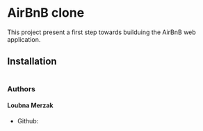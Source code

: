 # AirBnB clone

 This project present a first step towards builduing the AirBnB web application.

## Installation
``` $ git clone https://github.com/Loubnaa1/AirBnB_clone.git 
```
### Authors
#### Loubna Merzak
- Github: [](https://github.com/Loubnaa1/AirBnB_clone)

